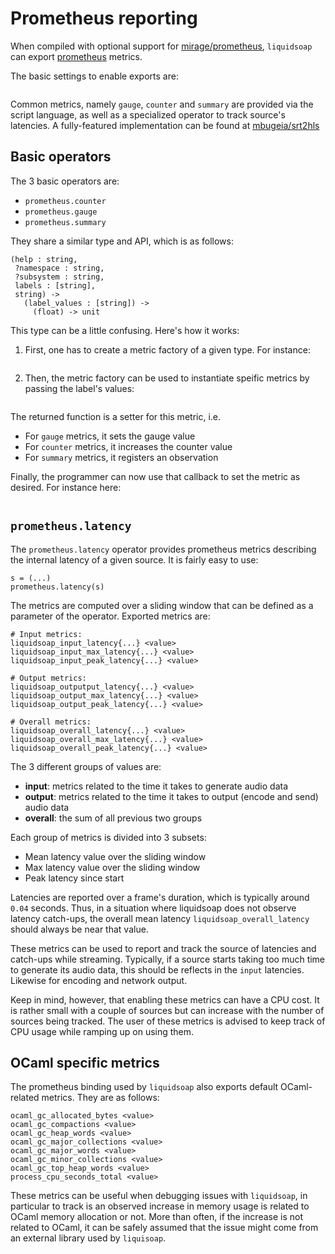 # Prometheus reporting

When compiled with optional support for [mirage/prometheus](https://github.com/mirage/prometheus),
`liquidsoap` can export [prometheus](https://prometheus.io/) metrics.

The basic settings to enable exports are:

```{.liquidsoap include="prometheus-settings.liq"}

```

Common metrics, namely `gauge`, `counter` and `summary` are provided via the script language, as well
as a specialized operator to track source's latencies. A fully-featured implementation can be found at
[mbugeia/srt2hls](https://github.com/mbugeia/srt2hls)

## Basic operators

The 3 basic operators are:

- `prometheus.counter`
- `prometheus.gauge`
- `prometheus.summary`

They share a similar type and API, which is as follows:

```liquidsoap
(help : string,
 ?namespace : string,
 ?subsystem : string,
 labels : [string],
 string) ->
   (label_values : [string]) ->
     (float) -> unit
```

This type can be a little confusing. Here's how it works:

1. First, one has to create a metric factory of a given type. For instance:

```{.liquidsoap include="prometheus-callback.liq" from=0 to=0}

```

2. Then, the metric factory can be used to instantiate speific metrics by passing the label's values:

```{.liquidsoap include="prometheus-callback.liq" from=1 to=2}

```

The returned function is a setter for this metric, i.e.

- For `gauge` metrics, it sets the gauge value
- For `counter` metrics, it increases the counter value
- For `summary` metrics, it registers an observation

Finally, the programmer can now use that callback to set the metric as desired. For instance here:

```{.liquidsoap include="prometheus-callback.liq" from=3}

```

## `prometheus.latency`

The `prometheus.latency` operator provides prometheus metrics describing the internal latency of a given
source. It is fairly easy to use:

```liquidsoap
s = (...)
prometheus.latency(s)
```

The metrics are computed over a sliding window that can be defined as a parameter of the operator. Exported metrics are:

```
# Input metrics:
liquidsoap_input_latency{...} <value>
liquidsoap_input_max_latency{...} <value>
liquidsoap_input_peak_latency{...} <value>

# Output metrics:
liquidsoap_outputput_latency{...} <value>
liquidsoap_output_max_latency{...} <value>
liquidsoap_output_peak_latency{...} <value>

# Overall metrics:
liquidsoap_overall_latency{...} <value>
liquidsoap_overall_max_latency{...} <value>
liquidsoap_overall_peak_latency{...} <value>
```

The 3 different groups of values are:

- **input**: metrics related to the time it takes to generate audio data
- **output**: metrics related to the time it takes to output (encode and send) audio data
- **overall**: the sum of all previous two groups

Each group of metrics is divided into 3 subsets:

- Mean latency value over the sliding window
- Max latency value over the sliding window
- Peak latency since start

Latencies are reported over a frame's duration, which is typically around `0.04` seconds. Thus, in a situation
where liquidsoap does not observe latency catch-ups, the overall mean latency `liquidsoap_overall_latency` should
always be near that value.

These metrics can be used to report and track the source of latencies and catch-ups while streaming.
Typically, if a source starts taking too much time to generate its audio data, this should be reflects in the
`input` latencies. Likewise for encoding and network output.

Keep in mind, however, that enabling these metrics can have a CPU cost. It is rather small with a couple of sources
but can increase with the number of sources being tracked. The user of these metrics is advised to keep track of
CPU usage while ramping up on using them.

## OCaml specific metrics

The prometheus binding used by `liquidsoap` also exports default OCaml-related metrics. They are as follows:

```
ocaml_gc_allocated_bytes <value>
ocaml_gc_compactions <value>
ocaml_gc_heap_words <value>
ocaml_gc_major_collections <value>
ocaml_gc_major_words <value>
ocaml_gc_minor_collections <value>
ocaml_gc_top_heap_words <value>
process_cpu_seconds_total <value>
```

These metrics can be useful when debugging issues with `liquidsoap`, in particular to track is an observed increase in
memory usage is related to OCaml memory allocation or not. More than often, if the increase is not related to OCaml,
it can be safely assumed that the issue might come from an external library used by `liquisoap`.
